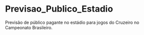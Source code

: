 # Previsao_Publico_Estadio
Previsão de público pagante no estádio para jogos do Cruzeiro no Campeonato Brasileiro.
